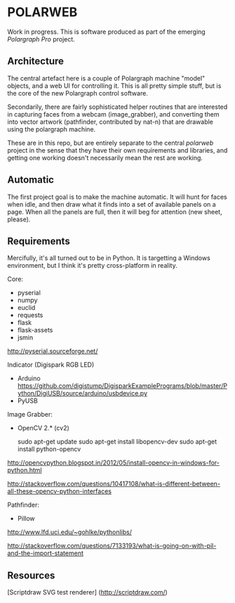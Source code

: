 POLARWEB
========

Work in progress.
This is software produced as part of the emerging *Polargraph Pro* project.

Architecture
------------

The central artefact here is a couple of Polargraph machine "model" objects, 
and a web UI for controlling it. This is all pretty simple stuff, but is the 
core of the new Polargraph control software. 

Secondarily, there are fairly sophisticated helper routines that are interested 
in capturing faces from a webcam (image_grabber), and converting them into vector 
artwork (pathfinder, contributed by nat-n) that are drawable using the polargraph machine. 

These are in this repo, but are entirely separate to the central _polarweb_ project 
in the sense that they have their own requirements and libraries, and getting one 
working doesn't necessarily mean the rest are working.

Automatic
---------

The first project goal is to make the machine automatic. It will hunt for faces when idle, 
and then draw what it finds into a set of available panels on a page. When all the panels
are full, then it will beg for attention (new sheet, please).

Requirements
------------

Mercifully, it's all turned out to be in Python. It is targetting a Windows environment, but I think
it's pretty cross-platform in reality.

Core:
* pyserial
* numpy
* euclid
* requests
* flask
* flask-assets
* jsmin

http://pyserial.sourceforge.net/

Indicator (Digispark RGB LED)
* Arduino https://github.com/digistump/DigisparkExamplePrograms/blob/master/Python/DigiUSB/source/arduino/usbdevice.py
* PyUSB

Image Grabber:
* OpenCV 2.* (cv2)

  sudo apt-get update
  sudo apt-get install libopencv-dev
  sudo apt-get install python-opencv

http://opencvpython.blogspot.in/2012/05/install-opencv-in-windows-for-python.html

http://stackoverflow.com/questions/10417108/what-is-different-between-all-these-opencv-python-interfaces

Pathfinder:
* Pillow

http://www.lfd.uci.edu/~gohlke/pythonlibs/

http://stackoverflow.com/questions/7133193/what-is-going-on-with-pil-and-the-import-statement

Resources
---------

[Scriptdraw SVG test renderer] (http://scriptdraw.com/)
